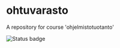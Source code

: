 # ohtuvarasto
A repository for course 'ohjelmistotuotanto'

![Status badge](https://github.com/eeritvan/ohtuvarasto/workflows/CI/badge.svg)
